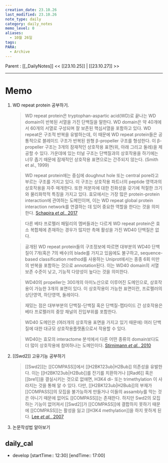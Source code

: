 ```yaml
---
creation_date: 23.10.26
last_modified: 23.10.26
note_type: daily
category: daily_notes
memo_level: 0
aliases:
  - 10월 26일
tags: 
PARA:
  - Archive
---
```

Parent : [[_DailyNotes]]
<< [[23.10.25]] | [[23.10.27]] >>

---
# Memo
1.  WD repeat protein 공부하기.
	>WD repeat protein은 tryptophan-aspartic acid(WD)로 끝나는 WD domain이 반복된 서열을 가진 단백질을 말한다. WD domain은 약 40개에서 60개의 서열로 구성되며 잘 보존된 핵심서열을 포함하고 있다. WD repeat은 구조적 반복을 유발하는데, 이 때문에 WD repeat protein들은 공통적으로 블레이드 구조가 반복된 원형 β-propeller 구조를 형성한다. 이 β-propeller 구조는 3개의 잠재적인 상호작용 표면(위, 아래 그리고 둘레)을 제공할 수 있다. 가운데에 있는 터널 구조는 단백질과의 상호작용을 하기에는 너무 좁기 때문에 잠재적인 상호작용 표면으로는 간주되지 않는다. (Smith et al., 1999)
	
	>WD repeat protein에는 중심에 doughnut hole 또는 central pore라고 부르는 구조를 가지고 있다. 이 구조는 상호작용 파트너의 peptide 영역과의 상호작용을 자주 매개한다. 또한 저분자에 대한 친화성을 갖기에 적절한 크기와 물리화학적 특징을 가지고 있다.
	>효모에서는 가장 많은 protein-protein interaction에 관여하는 도메인이며, 이는 WD repeat global protein interaction network를 연결하는 데 있어 중요한 역할을 한다는 것을 의미한다.
	[Schapira *et al.*, 2017](zotero://select/items/@schapira2017)
	
	>다른 베타 프로펠러 패밀리의 멤버들과는 다르게 WD repeat protein은 효소 복합체에 존재하는 경우가 많지만 촉매 활성을 가진 WD40 단백질은 없다.
	
	>공개된 WD repeat protein들의 구조정보에 따르면 대부분의 WD40 단백질이 7개(혹은 7의 배수)의 blade를 가지고 있음에도 불구하고, sequence-based classification method를 사용하는 Uniprot에서는 종종 6회 미만의 반복을 포함하는 것으로 annotation된다.
	이는 WD40 domain의 서열 보존 수준이 낮고, 기능적 다양성이 높다는 것을 의미한다.
	
	>WD40의 propeller는 300개의 아미노산으로 이루어진 도메인으로, 상호작용이 가능한 3개의 표면이 있다. 이 상호작용이 가능한 표면이란, 프로펠러의 상단영역, 하단영역, 둘레이다.
	
	>재밌는 점은 대부부분의 단백질-단백질 혹은 단백질-펩타이드 간 상호작용은 베타 프로펠러의 중앙 채널의 진입부위를 포함한다. 
	
	>WD40 도메인은 (여러개의 상호작용 표면을 가지고 있기 때문에) 여러 단백질에 대한 대규모 상호작용플랫폼으로서 작용할 수 있다.
	
	>WD40는 효모의 interactome 분석에서 다른 어떤 종류의 domain보다도 더 많이 상호작용에 참여하나는 도메인이다.
	[Stirnimann *et al.*, 2010](zotero://select/items/@stirnimann2010)
2. [[Swd2]] 고유기능 공부하기
	> [[Swd2]]는 [[COMPASS]]에서 [[H2BK123ub|H2Bub]] 의존성을 유발한다. 이는 [[H2BK123ub|H2Bub]]를 잔기를 치환하거나 [[Rad6]] 혹은 [[bre1]]을 결실시키는 것으로 없애면, H3K4 di- 또는 trimethylation 이 사라지는 것을 통해 알 수 있다.
	> 다만, [[H2BK123ub|H2Bub]]의 부재가 [[COMPASS]]의 모집을 불가능하게 만들거나 이들의 assambly를 막는 것은 아니기 때문에 없어도 [[COMPASS]]는 존재한다. 하지만 Swd2의 모집하는 기능이 없어져서 [[Swd2]]가 [[COMPASS]]에 결합하지 못하기 때문에 [[COMPASS]]는 활성을 잃고 [[H3K4 methylation]]을 하지 못하게 된다.
	> [Lee *et al.*, 2007](zotero://select/items/@lee2007)
3. 논문작성법 알아보기
## daily_cal
-  develop [startTime:: 12:30]  [endTime:: 17:00]
